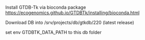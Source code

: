 Install GTDB-Tk via bioconda package
https://ecogenomics.github.io/GTDBTk/installing/bioconda.html

Download DB into /srv/projects/db/gtkdb/220 (latest release)

set env GTDBTK_DATA_PATH to this db folder

